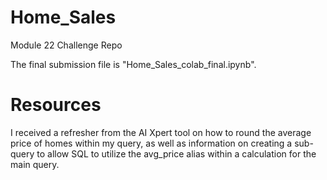 # Home_Sales
Module 22 Challenge Repo

The final submission file is "Home_Sales_colab_final.ipynb".

# Resources

I received a refresher from the AI Xpert tool on how to round the average price of homes within my query, as well as information on creating a sub-query to allow SQL to utilize the avg_price alias within a calculation for the main query.
